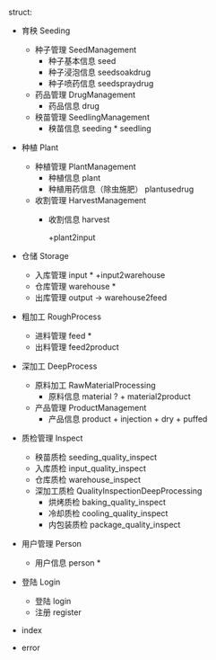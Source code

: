 struct:

- 育秧 Seeding
	- 种子管理 SeedManagement
		- 种子基本信息 seed
		- 种子浸泡信息 seedsoakdrug
		- 种子喷药信息 seedspraydrug
	- 药品管理 DrugManagement
		- 药品信息 drug
	- 秧苗管理 SeedlingManagement
		- 秧苗信息 seeding * seedling

- 种植 Plant
	- 种植管理 PlantManagement
		- 种植信息 plant
		- 种植用药信息（除虫施肥） plantusedrug
	- 收割管理 HarvestManagement
		- 收割信息 harvest


			+plant2input
- 仓储 Storage
	- 入库管理 input * 
	 		  +input2warehouse
	- 仓库管理 warehouse *
	- 出库管理 output -> warehouse2feed

- 粗加工 RoughProcess
	- 进料管理 feed *
	- 出料管理 feed2product

- 深加工 DeepProcess
	- 原料加工 RawMaterialProcessing
		- 原料信息 material ?
				  + material2product
	- 产品管理 ProductManagement 
		- 产品信息 product
		 		+ injection
		 		+ dry
		 		+ puffed


- 质检管理 Inspect
	- 秧苗质检 seeding_quality_inspect
	- 入库质检 input_quality_inspect
	- 仓库质检 warehouse_inspect
	- 深加工质检 QualityInspectionDeepProcessing
		- 烘烤质检 baking_quality_inspect
		- 冷却质检 cooling_quality_inspect
		- 内包装质检 package_quality_inspect

- 用户管理 Person
	- 用户信息 person *

- 登陆 Login
	- 登陆 login
	- 注册 register
	
- index
- error
